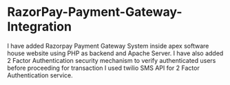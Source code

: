 # RazorPay-Payment-Gateway-Integration

I have added Razorpay Payment Gateway System inside apex software house website using PHP as backend and Apache Server. 
I have also added 2 Factor Authentication security mechanism to verify authenticated users before proceeding for transaction
I used twilio SMS API for 2 Factor Authentication service.
